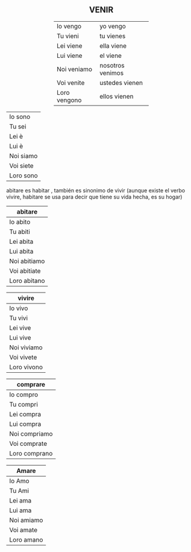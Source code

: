 
<h2 style="text-align:center;">VENIR</h2>

<div style="margin:auto;width:50%;">


|             |              |
|-------------|--------------|
| Io vengo    | yo vengo     |
| Tu vieni    | tu vienes    |
| Lei viene   | ella viene   |
| Lui viene   | el viene     |
| Noi veniamo | nosotros venimos |
| Voi venite  | ustedes vienen   |
| Loro vengono | ellos vienen |

</div>

|             | 
|-------------|
| Io sono   |
| Tu sei    |
| Lei è  | 
| Lui è   | 
| Noi siamo | 
| Voi siete  | 
| Loro sono | 


abitare es habitar , también es sinonimo de vivir (aunque existe el verbo vivire, habitare se usa para decir que tiene su vida hecha, es su hogar)

|  abitare    | 
|-------------|
| Io abito   |
| Tu abiti    |
| Lei abita  | 
| Lui abita   | 
| Noi abitiamo | 
| Voi abitiate  | 
| Loro abitano | 


|  vivire    | 
|-------------|
| Io vivo  |
| Tu vivi   |
| Lei vive  | 
| Lui vive  | 
| Noi viviamo | 
| Voi vivete  | 
| Loro vivono | 


|  comprare   | 
|-------------|
| Io compro  |
| Tu compri   |
| Lei compra  | 
| Lui compra  | 
| Noi compriamo | 
| Voi comprate  | 
| Loro comprano | 

|  Amare  | 
|-------------|
| Io Amo |
| Tu Ami |
| Lei ama  | 
| Lui ama  | 
| Noi amiamo | 
| Voi amate  | 
| Loro amano | 

